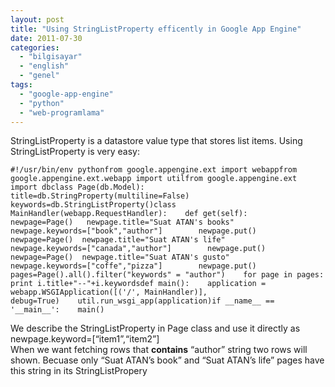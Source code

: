 ```yaml
---
layout: post
title: "Using StringListProperty efficently in Google App Engine"
date: 2011-07-30
categories: 
  - "bilgisayar"
  - "english"
  - "genel"
tags: 
  - "google-app-engine"
  - "python"
  - "web-programlama"
---
```


StringListProperty is a datastore value type that stores list items. Using StringListProperty is very easy:  

```
#!/usr/bin/env pythonfrom google.appengine.ext import webappfrom google.appengine.ext.webapp import utilfrom google.appengine.ext import dbclass Page(db.Model):    title=db.StringProperty(multiline=False)    keywords=db.StringListProperty()class MainHandler(webapp.RequestHandler):    def get(self):        newpage=Page()	newpage.title="Suat ATAN's books"        newpage.keywords=["book","author"]        newpage.put()	newpage=Page()	newpage.title="Suat ATAN's life"        newpage.keywords=["canada","author"]        newpage.put()	newpage=Page()	newpage.title="Suat ATAN's gusto"        newpage.keywords=["coffe","pizza"]        newpage.put()	pages=Page().all().filter("keywords" = "author")	for page in pages:	    print i.title+"--"+i.keywordsdef main():    application = webapp.WSGIApplication([('/', MainHandler)],                                         debug=True)    util.run_wsgi_app(application)if __name__ == '__main__':    main()
```

  
We describe the StringListProperty in Page class and use it directly as newpage.keyword=\[“item1”,“item2”\]  
When we want fetching rows that **contains** “author” string two rows will shown. Becuase only “Suat ATAN’s book” and “Suat ATAN’s life” pages have this string in its StringListPropery
